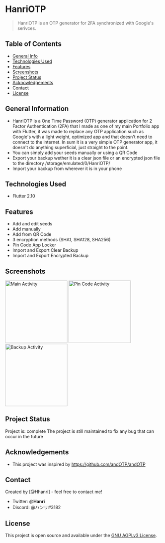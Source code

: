 # HanriOTP
> HanriOTP is an OTP generator for 2FA synchronized with Google's serivces.

## Table of Contents
* [General Info](#general-information)
* [Technologies Used](#technologies-used)
* [Features](#features)
* [Screenshots](#screenshots)
* [Project Status](#project-status)
* [Acknowledgements](#acknowledgements)
* [Contact](#contact)
* [License](#license)


## General Information
- HanriOTP is a One Time Password (OTP) generator application for 2 Factor Authentication (2FA) that I made as one of my main Portfolio app with Flutter, it was made to replace any OTP application such as Google's with a light weight, optimized app and that doesn't need to connect to the internet. In sum it is a very simple OTP generator app, it doesn't do anything superficial, just straight to the point.
- You can simply add your seeds manually or using a QR Code
- Export your backup wether it is a clear json file or an encrypted json file to the directory /storage/emulated/0/HanriOTP/
- Import your backup from wherever it is in your phone

## Technologies Used
- Flutter 2.10

## Features
- Add and edit seeds
- Add manually
- Add from QR Code
- 3 encryption methods (SHA1, SHA128, SHA256)
- Pin Code App Locker
- Import and Export Clear Backup
- Import and Export Encrypted Backup

## Screenshots
[<img width=200 alt="Main Activity" src="https://github.com/Hhanri/otp_generator/blob/main/assets/screenshots/home_screen.png">](https://github.com/Hhanri/otp_generator/blob/main/assets/screenshots/home_screen.png)
[<img width=200 alt="Pin Code Activity" src="https://github.com/Hhanri/otp_generator/blob/main/assets/screenshots/pin_code_screen.png">](https://github.com/Hhanri/otp_generator/blob/main/assets/screenshots/pin_code_screen.png)
[<img width=200 alt="Backup Activity" src="https://github.com/Hhanri/otp_generator/blob/main/assets/screenshots/backup_settings_screen.png">](https://github.com/Hhanri/otp_generator/blob/main/assets/screenshots/backup_settings_screen.png)


## Project Status
Project is: complete
The project is still maintained to fix any bug that can occur in the future

## Acknowledgements
- This project was inspired by https://github.com/andOTP/andOTP

## Contact
Created by [@Hhanri] - feel free to contact me!
- Twitter: @__Hanri__
- Discord: @ハンリ#3182

## License
This project is open source and available under the [GNU AGPLv3 License](https://github.com/Hhanri/otp_generator/blob/main/LICENSE.txt).